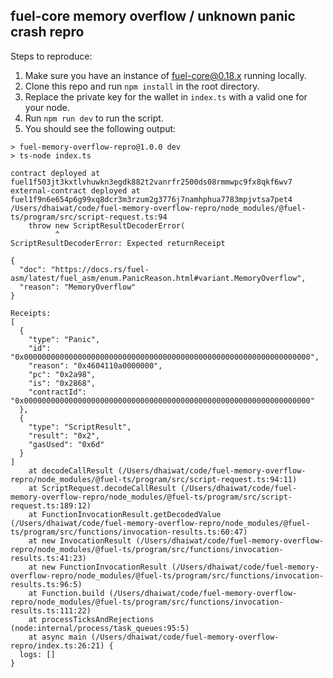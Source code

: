 ## fuel-core memory overflow / unknown panic crash repro

Steps to reproduce:

1. Make sure you have an instance of fuel-core@0.18.x running locally.
2. Clone this repo and run `npm install` in the root directory.
3. Replace the private key for the wallet in `index.ts` with a valid one for your node.
4. Run `npm run dev` to run the script.
5. You should see the following output:

```
> fuel-memory-overflow-repro@1.0.0 dev
> ts-node index.ts

contract deployed at fuel1f503jt3kxtlvhuwkn3egdk882t2vanrfr2500ds08rmmwpc9fx8qkf6wv7
external-contract deployed at fuel1f9n6e654p6g99xq8dcr3m3rzum2g3776j7namhphua7783mpjvtsa7pet4
/Users/dhaiwat/code/fuel-memory-overflow-repro/node_modules/@fuel-ts/program/src/script-request.ts:94
    throw new ScriptResultDecoderError(
          ^
ScriptResultDecoderError: Expected returnReceipt

{
  "doc": "https://docs.rs/fuel-asm/latest/fuel_asm/enum.PanicReason.html#variant.MemoryOverflow",
  "reason": "MemoryOverflow"
}

Receipts:
[
  {
    "type": "Panic",
    "id": "0x0000000000000000000000000000000000000000000000000000000000000000",
    "reason": "0x4604110a0000000",
    "pc": "0x2a98",
    "is": "0x2868",
    "contractId": "0x0000000000000000000000000000000000000000000000000000000000000000"
  },
  {
    "type": "ScriptResult",
    "result": "0x2",
    "gasUsed": "0x6d"
  }
]
    at decodeCallResult (/Users/dhaiwat/code/fuel-memory-overflow-repro/node_modules/@fuel-ts/program/src/script-request.ts:94:11)
    at ScriptRequest.decodeCallResult (/Users/dhaiwat/code/fuel-memory-overflow-repro/node_modules/@fuel-ts/program/src/script-request.ts:189:12)
    at FunctionInvocationResult.getDecodedValue (/Users/dhaiwat/code/fuel-memory-overflow-repro/node_modules/@fuel-ts/program/src/functions/invocation-results.ts:60:47)
    at new InvocationResult (/Users/dhaiwat/code/fuel-memory-overflow-repro/node_modules/@fuel-ts/program/src/functions/invocation-results.ts:41:23)
    at new FunctionInvocationResult (/Users/dhaiwat/code/fuel-memory-overflow-repro/node_modules/@fuel-ts/program/src/functions/invocation-results.ts:96:5)
    at Function.build (/Users/dhaiwat/code/fuel-memory-overflow-repro/node_modules/@fuel-ts/program/src/functions/invocation-results.ts:111:22)
    at processTicksAndRejections (node:internal/process/task_queues:95:5)
    at async main (/Users/dhaiwat/code/fuel-memory-overflow-repro/index.ts:26:21) {
  logs: []
}
```